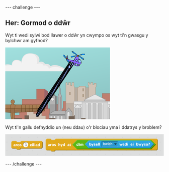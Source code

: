 --- challenge ---
## Her: Gormod o ddŵr 
Wyt ti wedi sylwi bod llawer o ddŵr yn cwympo os wyt ti'n gwasgu y bylchwr am gyfnod?

![screenshot](images/flowers-water-bug.png)

Wyt ti'n gallu defnyddio un (neu ddau) o'r blociau yma i ddatrys y broblem?

![screenshot](images/flowers-water-fix.png)



--- /challenge ---